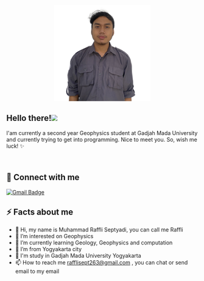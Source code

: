 <p align="center">
<img width="50%" height="auto" src="https://github.com/MuhammadRaffliSeptyadi/MuhammadRaffliSeptyadi/blob/9b70a16ac5b0020e00fb59911a3f50a21971acc7/41_Muhammad%20Raffli%20S.png" height="100px"/></a>
<h2>Hello there!<img src="https://media.giphy.com/media/hvRJCLFzcasrR4ia7z/giphy.gif" width="28">
</h3>
<p> I'am currently a second year Geophysics student at Gadjah Mada University and currently trying to get into programming. Nice to meet you. So, wish me luck! ✨
<p align="center">
<br/>
</a>

## 💬 Connect with me
<p align="center">

[![Gmail Badge](https://img.shields.io/badge/-rafflisept263@@gmail.com-c14438?style=flat&logo=Gmail&logoColor=white&link=mailto:rafflisept263@gmail.com)](mailto:rafflisept263@gmail.com)

<h2>⚡️ Facts about me </h2>

- 👋 Hi, my name is Muhammad Raffli Septyadi, you can call me Raffli
- 👀 I’m interested on Geophysics
- 🌱 I’m currently learning Geology, Geophysics and computation
- 🏡 I’m from Yogyakarta city
- 🏫 I'm study in Gadjah Mada University Yogyakarta
- 📫 How to reach me rafflisept263@gmail.com , you can chat or send email to my email

